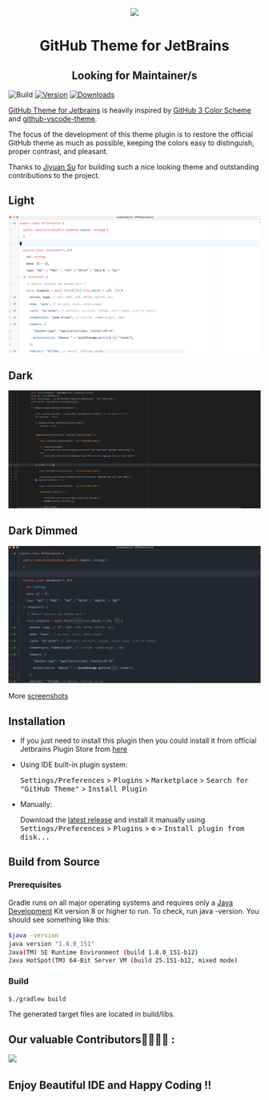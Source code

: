 <p align="center"><a href="https://plugins.jetbrains.com/plugin/15418-github3-theme" target="_blank"><img src="https://raw.githubusercontent.com/bhushan/github-theme-for-jetbrains/master/src/main/resources/META-INF/pluginIcon.svg" width="150"></a></p>

<p align="center"><h1 align="center">GitHub Theme for JetBrains</h1></p>
<p align="center"><h2 align="center">Looking for Maintainer/s</h2></p>

![Build](https://github.com/bhushan/github-theme-for-jetbrains/workflows/Build/badge.svg)
[![Version](https://img.shields.io/jetbrains/plugin/v/15418-github-theme.svg)](https://plugins.jetbrains.com/plugin/15418-github-theme)
[![Downloads](https://img.shields.io/jetbrains/plugin/d/15418-github-theme.svg)](https://plugins.jetbrains.com/plugin/15418-github-theme)

<!-- Plugin description -->
[GitHub Theme for Jetbrains](https://plugins.jetbrains.com/plugin/15418-github-theme) is heavily inspired
by [GitHub 3 Color Scheme](https://plugins.jetbrains.com/plugin/12271-github-3-color-scheme)
and [github-vscode-theme](https://github.com/primer/github-vscode-theme).

The focus of the development of this theme plugin is to restore the official GitHub theme as much as possible, keeping
the colors easy to distinguish, proper contrast, and pleasant.

Thanks to [Jiyuan Su](https://github.com/jiyuan0125) for building such a nice looking theme and outstanding contributions to the project.

<!-- Plugin description end -->

## Light

![screenshot](readme/img/light/javascript.png)

## Dark

![screenshot](readme/img/dark/javascript.png)

## Dark Dimmed

![screenshot](readme/img/dark_dimmed/javascript.png)

More [screenshots](readme/screenshot.md)

## Installation

- If you just need to install this plugin then you could install it from official Jetbrains Plugin Store
  from [here](https://plugins.jetbrains.com/plugin/15418-github3-theme)

- Using IDE built-in plugin system:

  <kbd>Settings/Preferences</kbd> > <kbd>Plugins</kbd> > <kbd>Marketplace</kbd> > <kbd>Search for "GitHub Theme"</kbd> >
  <kbd>Install Plugin</kbd>

- Manually:

  Download the [latest release](https://github.com/bhushan/github-theme-for-jetbrains/releases/latest) and install it
  manually using
  <kbd>Settings/Preferences</kbd> > <kbd>Plugins</kbd> > <kbd>⚙️</kbd> > <kbd>Install plugin from disk...</kbd>

## Build from Source

### Prerequisites

Gradle runs on all major operating systems and requires only a [Java Development](https://jdk.java.net/) Kit version 8
or higher to run. To check, run java -version. You should see something like this:

```bash
$java -version
java version "1.8.0_151"
Java(TM) SE Runtime Environment (build 1.8.0_151-b12)
Java HotSpot(TM) 64-Bit Server VM (build 25.151-b12, mixed mode)
```

### Build

```bash
$./gradlew build
```

The generated target files are located in build/libs.


## Our valuable Contributors👩‍💻👨‍💻 :

<a href="https://github.com/bhushan/github-theme-for-jetbrains/graphs/contributors">
  <img src="https://contributors-img.web.app/image?repo=bhushan/github-theme-for-jetbrains" />
</a>

## Enjoy Beautiful IDE and Happy Coding !!
